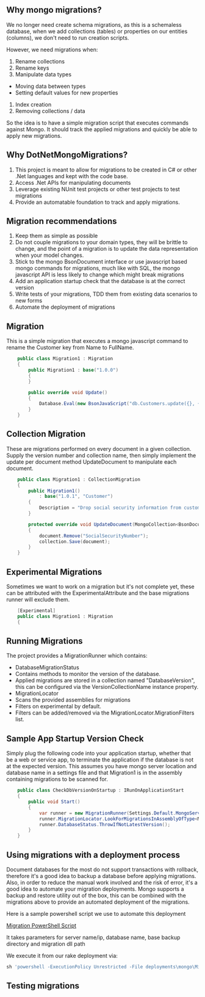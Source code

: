 Why mongo migrations?
--
We no longer need create schema migrations, as this is a schemaless database, when we add collections (tables) or properties on our entities (columns), we don't need to run creation scripts.

However, we need migrations when:

1. Rename collections
1. Rename keys
1. Manipulate data types
 * Moving data between types
 * Setting default values for new properties
1. Index creation
1. Removing collections / data

So the idea is to have a simple migration script that executes commands against Mongo.  It should track the applied migrations and quickly be able to apply new migrations.

Why DotNetMongoMigrations?
--

1. This project is meant to allow for migrations to be created in C# or other .Net languages and kept with the code base.  
1. Access .Net APIs for manipulating documents
1. Leverage existing NUnit test projects or other test projects to test migrations
1. Provide an automatable foundation to track and apply migrations.

Migration recommendations
--

1. Keep them as simple as possible
1. Do not couple migrations to your domain types, they will be brittle to change, and the point of a migration is to update the data representation when your model changes.
1. Stick to the mongo BsonDocument interface or use javascript based mongo commands for migrations, much like with SQL, the mongo javascript API is less likely to change which might break migrations
1. Add an application startup check that the database is at the correct version
1. Write tests of your migrations, TDD them from existing data scenarios to new forms
1. Automate the deployment of migrations

Migration 
--

This is a simple migration that executes a mongo javascript command to rename the Customer key from Name to FullName.

```csharp
	public class Migration1 : Migration
	{
		public Migration1 : base("1.0.0")
		{
		}

		public override void Update()
		{
			Database.Eval(new BsonJavaScript("db.Customers.update({}, { $rename : { 'Name' : 'FullName' } });"));
		}
	}
```

Collection Migration
--

These are migrations performed on every document in a given collection.  Supply the version number and collection name, then simply implement the update per document method UpdateDocument to manipulate each document.

```csharp
	public class Migration1 : CollectionMigration
	{
		public Migration1()
			: base("1.0.1", "Customer")
		{
			Description = "Drop social security information from customers";
		}

		protected override void UpdateDocument(MongoCollection<BsonDocument> collection, BsonDocument document)
		{
			document.Remove("SocialSecurityNumber");
			collection.Save(document);
		}
	}
```

Experimental Migrations
-- 

Sometimes we want to work on a migration but it's not complete yet, these can be attributed with the ExperimentalAttribute and the base migrations runner will exclude them.

```csharp
	[Experimental]
	public class Migration1 : Migration
	{
```

Running Migrations
--

The project provides a MigrationRunner which contains:

* DatabaseMigrationStatus
 * Contains methods to monitor the version of the database.
 * Applied migrations are stored in a collection named "DatabaseVersion", this can be configured via the VersionCollectionName instance property.  
* MigrationLocator
 * Scans the provided assemblies for migrations
 * Filters on experimental by default.  
 * Filters can be added/removed via the MigrationLocator.MigrationFilters list.

Sample App Startup Version Check
--

Simply plug the following code into your application startup, whether that be a web or service app, to terminate the application if the database is not at the expected version.  This assumes you have mongo server location and database name in a settings file and that Migration1 is in the assembly containing migrations to be scanned for.

```csharp
	public class CheckDbVersionOnStartup : IRunOnApplicationStart
	{
		public void Start()
		{
			var runner = new MigrationRunner(Settings.Default.MongoServerLocation, Settings.Default.MongoDatabaseName);
			runner.MigrationLocator.LookForMigrationsInAssemblyOfType<Migration1>();
			runner.DatabaseStatus.ThrowIfNotLatestVersion();
		}
	}
```

Using migrations with a deployment process
--

Document databases for the most do not support transactions with rollback, therefore it's a good idea to backup a database before applying migrations.  Also, in order to reduce the manual work involved and the risk of error, it's a good idea to automate your migration deployments.  Mongo supports a backup and restore utility out of the box, this can be combined with the migrations above to provide an automated deployment of the migrations.

Here is a sample powershell script we use to automate this deployment

[Migration PowerShell Script](https://github.com/g0t4/DotNetMongoMigrations/blob/master/MigrateMongo.ps1)

It takes parameters for server name/ip, database name, base backup directory and migration dll path

We execute it from our rake deployment via:

```ruby
sh 'powershell -ExecutionPolicy Unrestricted -File deployments\mongo\MigrateMongo.ps1 ' + host + ' databaseName deployments\mongo\backup build\Migrations.dll '
```

Testing migrations
--

